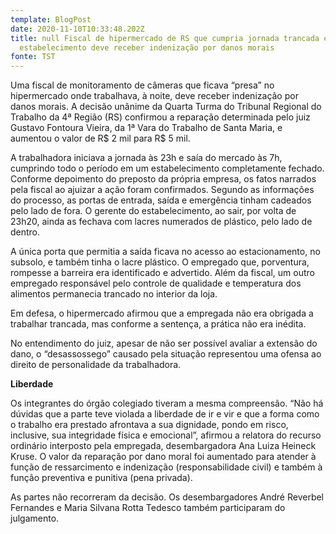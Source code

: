 ```yaml
---
template: BlogPost
date: 2020-11-10T10:33:48.202Z
title: null Fiscal de hipermercado de RS que cumpria jornada trancada em
  estabelecimento deve receber indenização por danos morais
fonte: TST
---
```

Uma fiscal de monitoramento de câmeras que ficava “presa” no hipermercado onde trabalhava, à noite, deve receber indenização por danos morais. A decisão unânime da Quarta Turma do Tribunal Regional do Trabalho da 4ª Região (RS) confirmou a reparação determinada pelo juiz Gustavo Fontoura Vieira, da 1ª Vara do Trabalho de Santa Maria, e aumentou o valor de R$ 2 mil para R$ 5 mil.

A trabalhadora iniciava a jornada às 23h e saía do mercado às 7h, cumprindo todo o período em um estabelecimento completamente fechado. Conforme depoimento do preposto da própria empresa, os fatos narrados pela fiscal ao ajuizar a ação foram confirmados. Segundo as informações do processo, as portas de entrada, saída e emergência tinham cadeados pelo lado de fora. O gerente do estabelecimento, ao sair, por volta de 23h20, ainda as fechava com lacres numerados de plástico, pelo lado de dentro.

A única porta que permitia a saída ficava no acesso ao estacionamento, no subsolo, e também tinha o lacre plástico. O empregado que, porventura, rompesse a barreira era identificado e advertido. Além da fiscal, um outro empregado responsável pelo controle de qualidade e temperatura dos alimentos permanecia trancado no interior da loja.

Em defesa, o hipermercado afirmou que a empregada não era obrigada a trabalhar trancada, mas conforme a sentença, a prática não era inédita.

No entendimento do juiz, apesar de não ser possível avaliar a extensão do dano, o “desassossego” causado pela situação representou uma ofensa ao direito de personalidade da trabalhadora.

**Liberdade**

Os integrantes do órgão colegiado tiveram a mesma compreensão. “Não há dúvidas que a parte teve violada a liberdade de ir e vir e que a forma como o trabalho era prestado afrontava a sua dignidade, pondo em risco, inclusive, sua integridade física e emocional”, afirmou a relatora do recurso ordinário interposto pela empregada, desembargadora Ana Luiza Heineck Kruse. O valor da reparação por dano moral foi aumentado para atender à função de ressarcimento e indenização (responsabilidade civil) e também à função preventiva e punitiva (pena privada).

As partes não recorreram da decisão. Os desembargadores André Reverbel Fernandes e Maria Silvana Rotta Tedesco também participaram do julgamento.
